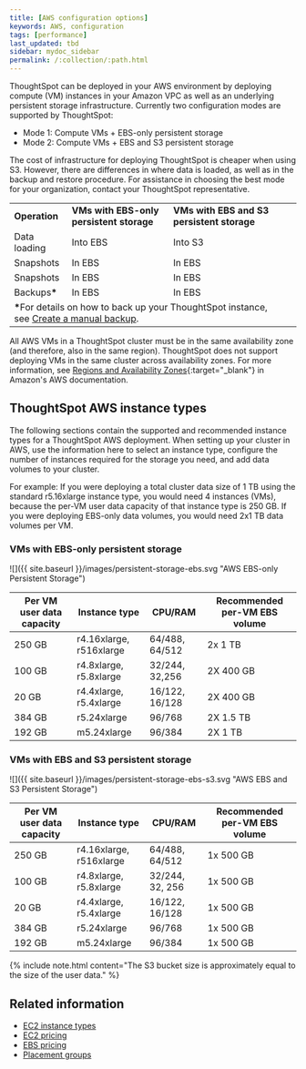 ```yaml
---
title: [AWS configuration options]
keywords: AWS, configuration
tags: [performance]
last_updated: tbd
sidebar: mydoc_sidebar
permalink: /:collection/:path.html
---
```

ThoughtSpot can be deployed in your AWS environment by deploying compute (VM) instances in your Amazon VPC as well as an underlying persistent storage infrastructure. Currently two configuration modes are supported by ThoughtSpot:
- Mode 1: Compute VMs + EBS-only persistent storage
- Mode 2: Compute VMs + EBS and S3 persistent storage

The cost of infrastructure for deploying ThoughtSpot is cheaper when using S3. However, there are differences in where data is loaded, as well as in the backup and restore procedure.  For assistance in choosing the best mode for your organization, contact your ThoughtSpot representative.

<table width="100%" border="0">
  <tbody>
    <tr>
      <td><b>Operation</b></td>
      <td><b>VMs with EBS-only persistent storage</b></td>
      <td><b>VMs with EBS and S3 persistent storage</b></td>
    </tr>
    <tr>
      <td>Data loading</td>
      <td>Into EBS</td>
      <td>Into S3</td>
    </tr>
    <tr>
      <td>Snapshots</td>
      <td>In EBS</td>
      <td>In EBS</td>
    </tr>
    <tr>
      <td>Snapshots</td>
      <td>In EBS</td>
      <td>In EBS</td>
    </tr>
    <tr>
      <td>Backups<b>*</b></td>
      <td>In EBS</td>
      <td>In EBS</td>
    </tr>
    <tr>
      <td colspan="3"><b>*</b>For details on how to back up your ThoughtSpot instance, see <a href="/admin/backup-restore/take-backup.html#">Create a manual backup</a>.</td>
      <td>&nbsp;</td>
      <td>&nbsp;</td>
    </tr>
  </tbody>
</table>


All AWS VMs in a ThoughtSpot cluster must be in the same availability zone (and therefore, also in the same region). ThoughtSpot does not support deploying VMs in the same cluster across availability zones. For more information, see [Regions and Availability Zones](https://docs.aws.amazon.com/AmazonRDS/latest/UserGuide/Concepts.RegionsAndAvailabilityZones.html){:target="_blank"} in Amazon's AWS documentation.

## ThoughtSpot AWS instance types

The following sections contain the supported and recommended instance types for a ThoughtSpot AWS deployment. When setting up your cluster in AWS, use the information here to select an instance type, configure the number of instances required for the storage you need, and add data volumes to your cluster.

For example: If you were deploying a total cluster data size of 1 TB using the standard r5.16xlarge instance type, you would need 4 instances (VMs), because the per-VM user data capacity of that instance type is 250 GB. If you were deploying EBS-only data volumes, you would need 2x1 TB data volumes per VM.

### VMs with EBS-only persistent storage

![]({{ site.baseurl }}/images/persistent-storage-ebs.svg "AWS EBS-only Persistent Storage")

| Per VM user data capacity | Instance type | CPU/RAM | Recommended per-VM EBS volume |
| --- | --- | --- |--- |
| 250 GB | r4.16xlarge, r516xlarge | 64/488, 64/512 | 2x 1 TB |
| 100 GB | r4.8xlarge, r5.8xlarge | 32/244, 32,256 | 2X 400 GB |
| 20 GB | r4.4xlarge, r5.4xlarge | 16/122, 16/128 | 2X 400 GB |
| 384 GB | r5.24xlarge | 96/768 | 2X 1.5 TB |
| 192 GB | m5.24xlarge | 96/384 | 2X 1 TB |

### VMs with EBS and S3 persistent storage

![]({{ site.baseurl }}/images/persistent-storage-ebs-s3.svg "AWS EBS and S3 Persistent Storage")

| Per VM user data capacity | Instance type | CPU/RAM | Recommended per-VM EBS volume |
| --- | --- | --- |--- |
| 250 GB | r4.16xlarge, r516xlarge | 64/488, 64/512 | 1x 500 GB |
| 100 GB | r4.8xlarge, r5.8xlarge | 32/244, 32, 256 | 1x 500 GB |
| 20 GB | r4.4xlarge, r5.4xlarge | 16/122, 16/128 | 1x 500 GB |
| 384 GB | r5.24xlarge | 96/768 | 1x 500 GB |
| 192 GB | m5.24xlarge | 96/384 | 1x 500 GB |

{% include note.html content="The S3 bucket size is approximately equal to the size of the user data." %}

## Related information

- [EC2 instance types](https://aws.amazon.com/ec2/instance-types/)
- [EC2 pricing](https://aws.amazon.com/ec2/pricing/)
- [EBS pricing](https://aws.amazon.com/ebs/pricing/)
- [Placement groups](http://docs.aws.amazon.com/AWSEC2/latest/UserGuide/placement-groups.html)

